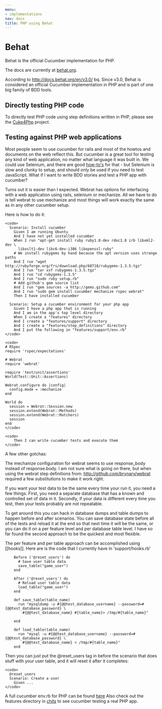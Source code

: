 ```yaml
---
menu:
- implementations
nav: docs
title: PHP using Behat
---
```


# Behat

Behat is the official Cucumber implementation for PHP.

The docs are currently at [behat.org](http://behat.org).

According to http://docs.behat.org/en/v3.0/ bq. Since v3.0, Behat is considered
an official Cucumber implementation in PHP and is part of one big family of BDD
tools.

## Directly testing PHP code


To directly test PHP code using step definitions written in PHP, please see the [Cuke4Php](https://github.com/olbrich/cuke4php) project.

Testing against PHP web applications
------------------------------------

Most people seem to use cucumber for rails and most of the howtos and documents on the web reflect this. But cucumber is a great tool for testing any kind of web application, no matter what language it was built in. We could use Selenium, and there are good [how-to's](http://wiki.github.com/cucumber/cucumber/setting-up-selenium) for that - but Selenium is slow and clunky to setup, and should only be used if you need to test JavaScript. What if I want to write BDD stories and test a PHP app with cucumber?

Turns out it is easier than I expected. Webrat has options for interfacing with a web application using rails, selenium or mechanize. All we have to do is tell webrat to use mechanize and most things will work exactly the same as in any other cucumber setup.

Here is how to do it:

    <code>
      Scenario: Install cucumber
        Given I am running Ubuntu
        And I have not yet installed cucumber
        When I run "apt-get install ruby ruby1.8-dev rdoc1.8 irb libxml2-dev \
          libxslt1-dev libc6-dev-i386 libopenssl-ruby"
        # We install rubygems by hand because the apt version uses strange paths
        And I run "wget http://rubyforge.org/frs/download.php/60718/rubygems-1.3.5.tgz"
        And I run "tar xvf rubygems-1.3.5.tgz"
        And I run "cd rubygems-1.3.5"
        And I run "sudo ruby setup.rb"
        # Add github's gem source list
        And I run "gem sources -a http://gems.github.com"
        And I run "sudo gem install cucumber mechanize rspec webrat"
        Then I have installed cucumber

      Scenario: Setup a cucumber environment for your php app
        Given I have a php app that is running
        And I am in the app's top level directory
        When I create a "features" directory
        And I create a "features/support" directory
        And I create a "features/step_definitions" directory
        And I put the following in "features/support/env.rb"
    </code>

    <code>
    # RSpec
    require 'rspec/expectations'

    # Webrat
    require 'webrat'

    require 'test/unit/assertions'
    World(Test::Unit::Assertions)

    Webrat.configure do |config|
      config.mode = :mechanize
    end

    World do
      session = Webrat::Session.new
      session.extend(Webrat::Methods)
      session.extend(Webrat::Matchers)
      session
    end
    </code>

    <code>
        Then I can write cucumber tests and execute them
    </code>

A few other gotchas:

The mechanize configuration for webrat seems to use response\_body instead of
response.body. I am not sure what is going on there, but when using the webrat
step definitions from: http://github.com/brynary/webrat required a few
substitutions to make it work right.

If you want your test data to be the same every time your run it, you need a few
things. First, you need a separate database that has a known and controlled set
of data in it. Secondly, if your data is different every time you test, then
your tests probably are not repeatable.

To get around this you can hack in database dumps and table dumps to happen
before and after scenarios. You can save database state before all of the tests
and reload it at the end so that next time it will be the same, or you can do it
on a per feature level and per database table level. I have so far found the
second approach to be the quickest and most flexible.

The per feature and per table approach can be accomplished using \[\[hooks\]\].
Here are is the code that I currently have in 'support/hooks.rb'

```
    Before ('@reset_users') do
      # Save user table data
      save_table("game_user")
    end

    After ('@reset_users') do
      # Reload user table data
      load_table("game_user")
    end

    def save_table(table_name)
      run "mysqldump -u #{@@test_database_username} --password=#{@@test_database_password} \
        #{@@test_database_name} #{table_name}> /tmp/#{table_name}"

    end

    def load_table(table_name)
      run "mysql -u #{@@test_database_username} --password=#{@@test_database_password} \
        #{@@test_database_name} < /tmp/#{table_name}"
    end
```

Then you can just put the @reset\_users tag in before the scenario that does
stuff with your user table, and it will reset it after it completes:

    <code>
      @reset_users
      Scenario: Create a user
        Given ...
    </code>

A full cucumber env.rb for PHP can be found
[here](http://gist.github.com/188166) Also check out the features directory in
[chits](http://github.com/mikeymckay/chits) to see cucumber testing a real PHP
app.
